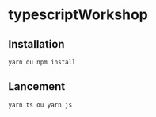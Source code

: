 # typescriptWorkshop

## Installation


    yarn ou npm install
    
## Lancement

    yarn ts ou yarn js
